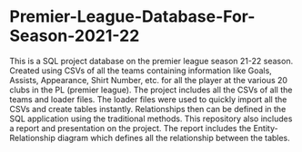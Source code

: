 # Premier-League-Database-For-Season-2021-22
This is a SQL project database on the premier league season 21-22 season. Created using CSVs of all the teams containing information like Goals, Assists, Appearance, Shirt Number, etc. for all the player at the various 20 clubs in the PL (premier league). The project includes all the CSVs of all the teams and loader files. The loader files were used to quickly import all the CSVs and create tables instantly. Relationships then can be defined in the SQL application using the traditional methods. This repository also includes a report and presentation on the project. The report includes the Entity-Relationship diagram which defines all the relationship between the tables.
